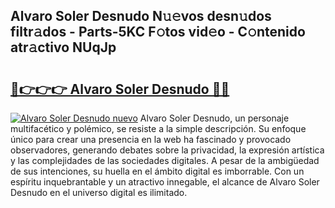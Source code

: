 ## Alvaro Soler Desnudo N𝚞𝚎vos desn𝚞dos filtr𝚊dos - Parts-5KC F𝚘tos vid𝚎o - C𝚘ntenido atr𝚊ctivo NUqJp

# <h2><a href="http://mbcvnoe.tromn.icu/?c=Alvaro+Soler+Desnudo">🔗👉👉👉 Alvaro Soler Desnudo 🔗🔗</a></h2>

[![Alvaro Soler Desnudo nuevo](https://i.imgur.com/pEAQMta.gif)](http://mbcvnoe.tromn.icu/?c=Alvaro+Soler+Desnudo)
Alvaro Soler Desnudo, un personaje multifacético y polémico, se resiste a la simple descripción. Su enfoque único para crear una presencia en la web ha fascinado y provocado observadores, generando debates sobre la privacidad, la expresión artística y las complejidades de las sociedades digitales. A pesar de la ambigüedad de sus intenciones, su huella en el ámbito digital es imborrable. Con un espíritu inquebrantable y un atractivo innegable, el alcance de Alvaro Soler Desnudo en el universo digital es ilimitado.
